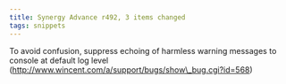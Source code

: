 ```yaml
---
title: Synergy Advance r492, 3 items changed
tags: snippets
---
```


To avoid confusion, suppress echoing of harmless warning messages to console at default log level (http://www.wincent.com/a/support/bugs/show\_bug.cgi?id=568)
